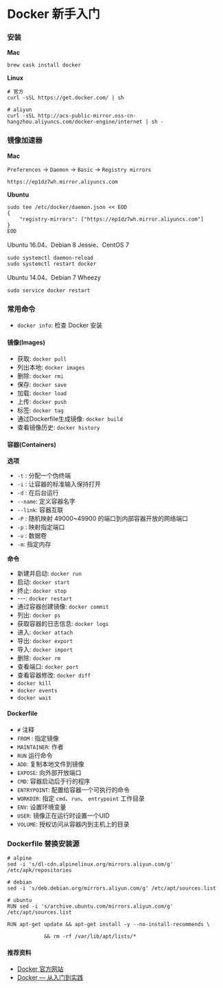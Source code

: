 #  Docker 新手入门


### 安装

**Mac**

	brew cask install docker
	
**Linux**

	# 官方
	curl -sSL https://get.docker.com/ | sh
	
	# aliyun
	curl -sSL http://acs-public-mirror.oss-cn-hangzhou.aliyuncs.com/docker-engine/internet | sh -
		
### 镜像加速器

**Mac**

`Preferences` -> `Daemon` -> `Basic` -> `Registry mirrors`

`https://ep1dz7wh.mirror.aliyuncs.com`


**Ubuntu**

	sudo tee /etc/docker/daemon.json << EOD
	{
		"registry-mirrors": ["https://ep1dz7wh.mirror.aliyuncs.com"]
	}
	EOD
	
Ubuntu 16.04、Debian 8 Jessie、CentOS 7

	sudo systemctl daemon-reload
	sudo systemctl restart docker
	
Ubuntu 14.04、Debian 7 Wheezy

	sudo service docker restart
	

### 常用命令

* `docker info`: 检查 Docker 安装

#### 镜像(Images)

* 获取: `docker pull`
* 列出本地: `docker images`
* 删除: `docker rmi`
* 保存: `docker save`
* 加载: `docker load`
* 上传: `docker push`
* 标签: `docker tag`
* 通过Dockerfile生成镜像: `docker build`
* 查看镜像历史: `docker history`

#### 容器(Containers)

**选项**

* `-t` : 分配一个伪终端
* `-i` : 让容器的标准输入保持打开
* `-d` : 在后台运行
* `--name`:  定义容器名字
* `--link`: 容器互联
* `-P` : 随机映射 49000~49900 的端口到内部容器开放的网络端口
* `-p` : 映射指定端口
* `-v` : 数据卷
* `-m`: 指定内存

**命令**

* 新建并启动: `docker run`
* 启动: `docker start`
* 终止: `docker stop`
* ---: `docker restart`
* 通过容器创建镜像: `docker commit`
* 列出: `docker ps`
* 获取容器的日志信息: `docker logs`
* 进入: `docker attach`
* 导出: `docker export`
* 导入: `docker import`
* 删除: `docker rm`
* 查看端口: `docker port`
* 查看容器修改: `docker diff`
* `docker kill`
* `docker events`
* `docker wait`


#### Dockerfile

* `#` 注释
* `FROM` : 指定镜像
* `MAINTAINER`: 作者
* `RUN` 运行命令
* `ADD`: 复制本地文件到镜像
* `EXPOSE`: 向外部开放端口
* `CMD`: 容器启动后于行的程序
* `ENTRYPOINT`: 配置给容器一个可执行的命令
* `WORKDIR`: 指定 `cmd`、`run`、 `entrypoint` 工作目录
* `ENV`: 设置环境变量
* `USER`: 镜像正在运行时设置一个UID
* `VOLUME`: 授权访问从容器内到主机上的目录



### Dockerfile 替换安装源

	# alpine
	sed -i 's/dl-cdn.alpinelinux.org/mirrors.aliyun.com/g' /etc/apk/repositories

	# debian
	sed -i 's/deb.debian.org/mirrors.aliyun.com/g' /etc/apt/sources.list
	
	# ubuntu
	RUN sed -i 's/archive.ubuntu.com/mirrors.aliyun.com/g' /etc/apt/sources.list
	
	RUN apt-get update && apt-get install -y --no-install-recommends \
	
				&& rm -rf /var/lib/apt/lists/*
	

#### 推荐资料

* [Docker 官方网站](https://www.docker.com/)
* [Docker — 从入门到实践](https://www.gitbook.com/book/yeasy/docker_practice/details)

